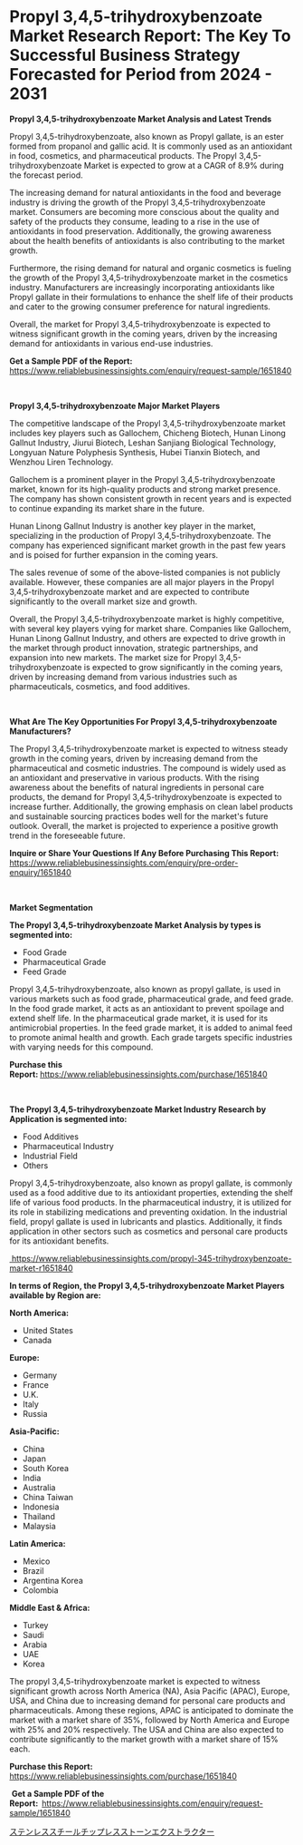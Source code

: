<p><h1>Propyl 3,4,5-trihydroxybenzoate Market Research Report: The Key To Successful Business Strategy Forecasted for Period from 2024 - 2031</h1></p><p><strong>Propyl 3,4,5-trihydroxybenzoate Market Analysis and Latest Trends</strong></p>
<p><p>Propyl 3,4,5-trihydroxybenzoate, also known as Propyl gallate, is an ester formed from propanol and gallic acid. It is commonly used as an antioxidant in food, cosmetics, and pharmaceutical products. The Propyl 3,4,5-trihydroxybenzoate Market is expected to grow at a CAGR of 8.9% during the forecast period.</p><p>The increasing demand for natural antioxidants in the food and beverage industry is driving the growth of the Propyl 3,4,5-trihydroxybenzoate market. Consumers are becoming more conscious about the quality and safety of the products they consume, leading to a rise in the use of antioxidants in food preservation. Additionally, the growing awareness about the health benefits of antioxidants is also contributing to the market growth.</p><p>Furthermore, the rising demand for natural and organic cosmetics is fueling the growth of the Propyl 3,4,5-trihydroxybenzoate market in the cosmetics industry. Manufacturers are increasingly incorporating antioxidants like Propyl gallate in their formulations to enhance the shelf life of their products and cater to the growing consumer preference for natural ingredients.</p><p>Overall, the market for Propyl 3,4,5-trihydroxybenzoate is expected to witness significant growth in the coming years, driven by the increasing demand for antioxidants in various end-use industries.</p></p>
<p><strong>Get a Sample PDF of the Report:&nbsp;</strong> <a href="https://www.reliablebusinessinsights.com/enquiry/request-sample/1651840">https://www.reliablebusinessinsights.com/enquiry/request-sample/1651840</a></p>
<p>&nbsp;</p>
<p><strong>Propyl 3,4,5-trihydroxybenzoate Major Market Players</strong></p>
<p><p>The competitive landscape of the Propyl 3,4,5-trihydroxybenzoate market includes key players such as Gallochem, Chicheng Biotech, Hunan Linong Gallnut Industry, Jiurui Biotech, Leshan Sanjiang Biological Technology, Longyuan Nature Polyphesis Synthesis, Hubei Tianxin Biotech, and Wenzhou Liren Technology.</p><p>Gallochem is a prominent player in the Propyl 3,4,5-trihydroxybenzoate market, known for its high-quality products and strong market presence. The company has shown consistent growth in recent years and is expected to continue expanding its market share in the future.</p><p>Hunan Linong Gallnut Industry is another key player in the market, specializing in the production of Propyl 3,4,5-trihydroxybenzoate. The company has experienced significant market growth in the past few years and is poised for further expansion in the coming years.</p><p>The sales revenue of some of the above-listed companies is not publicly available. However, these companies are all major players in the Propyl 3,4,5-trihydroxybenzoate market and are expected to contribute significantly to the overall market size and growth.</p><p>Overall, the Propyl 3,4,5-trihydroxybenzoate market is highly competitive, with several key players vying for market share. Companies like Gallochem, Hunan Linong Gallnut Industry, and others are expected to drive growth in the market through product innovation, strategic partnerships, and expansion into new markets. The market size for Propyl 3,4,5-trihydroxybenzoate is expected to grow significantly in the coming years, driven by increasing demand from various industries such as pharmaceuticals, cosmetics, and food additives.</p></p>
<p>&nbsp;</p>
<p><strong>What Are The Key Opportunities For Propyl 3,4,5-trihydroxybenzoate Manufacturers?</strong></p>
<p><p>The Propyl 3,4,5-trihydroxybenzoate market is expected to witness steady growth in the coming years, driven by increasing demand from the pharmaceutical and cosmetic industries. The compound is widely used as an antioxidant and preservative in various products. With the rising awareness about the benefits of natural ingredients in personal care products, the demand for Propyl 3,4,5-trihydroxybenzoate is expected to increase further. Additionally, the growing emphasis on clean label products and sustainable sourcing practices bodes well for the market's future outlook. Overall, the market is projected to experience a positive growth trend in the foreseeable future.</p></p>
<p><strong>Inquire or Share Your Questions If Any Before Purchasing This Report:</strong> <a href="https://www.reliablebusinessinsights.com/enquiry/pre-order-enquiry/1651840">https://www.reliablebusinessinsights.com/enquiry/pre-order-enquiry/1651840</a></p>
<p>&nbsp;</p>
<p><strong>Market Segmentation</strong></p>
<p><strong>The Propyl 3,4,5-trihydroxybenzoate Market Analysis by types is segmented into:</strong></p>
<p><ul><li>Food Grade</li><li>Pharmaceutical Grade</li><li>Feed Grade</li></ul></p>
<p><p>Propyl 3,4,5-trihydroxybenzoate, also known as propyl gallate, is used in various markets such as food grade, pharmaceutical grade, and feed grade. In the food grade market, it acts as an antioxidant to prevent spoilage and extend shelf life. In the pharmaceutical grade market, it is used for its antimicrobial properties. In the feed grade market, it is added to animal feed to promote animal health and growth. Each grade targets specific industries with varying needs for this compound.</p></p>
<p><strong>Purchase this Report:&nbsp;</strong><a href="https://www.reliablebusinessinsights.com/purchase/1651840">https://www.reliablebusinessinsights.com/purchase/1651840</a></p>
<p>&nbsp;</p>
<p><strong>The Propyl 3,4,5-trihydroxybenzoate Market Industry Research by Application is segmented into:</strong></p>
<p><ul><li>Food Additives</li><li>Pharmaceutical Industry</li><li>Industrial Field</li><li>Others</li></ul></p>
<p><p>Propyl 3,4,5-trihydroxybenzoate, also known as propyl gallate, is commonly used as a food additive due to its antioxidant properties, extending the shelf life of various food products. In the pharmaceutical industry, it is utilized for its role in stabilizing medications and preventing oxidation. In the industrial field, propyl gallate is used in lubricants and plastics. Additionally, it finds application in other sectors such as cosmetics and personal care products for its antioxidant benefits.</p></p>
<p><a href="https://www.reliablebusinessinsights.com/propyl-345-trihydroxybenzoate-market-r1651840">&nbsp;https://www.reliablebusinessinsights.com/propyl-345-trihydroxybenzoate-market-r1651840</a></p>
<p><strong>In terms of Region, the Propyl 3,4,5-trihydroxybenzoate Market Players available by Region are:</strong></p>
<p>
    <p> <strong> North America: </strong>
        <ul>
            <li>United States</li>
            <li>Canada</li>
        </ul>
        </p> 
    <p> <strong> Europe: </strong>
        <ul>
            <li>Germany</li>
            <li>France</li>
            <li>U.K.</li>
            <li>Italy</li>
            <li>Russia</li>
        </ul>
        </p> 
    <p> <strong> Asia-Pacific: </strong>
        <ul>
            <li>China</li>
            <li>Japan</li>
            <li>South Korea</li>
            <li>India</li>
            <li>Australia</li>
            <li>China Taiwan</li>
            <li>Indonesia</li>
            <li>Thailand</li>
            <li>Malaysia</li>
        </ul>
        </p> 
    <p> <strong> Latin America: </strong>
        <ul>
            <li>Mexico</li>
            <li>Brazil</li>
            <li>Argentina Korea</li>
            <li>Colombia</li>
        </ul>
        </p> 
    <p> <strong> Middle East & Africa: </strong>
        <ul>
            <li>Turkey</li>
            <li>Saudi</li>
            <li>Arabia</li>
            <li>UAE</li>
            <li>Korea</li>
        </ul>
    </p>
    </p>
<p><p>The propyl 3,4,5-trihydroxybenzoate market is expected to witness significant growth across North America (NA), Asia Pacific (APAC), Europe, USA, and China due to increasing demand for personal care products and pharmaceuticals. Among these regions, APAC is anticipated to dominate the market with a market share of 35%, followed by North America and Europe with 25% and 20% respectively. The USA and China are also expected to contribute significantly to the market growth with a market share of 15% each.</p></p>
<p><strong>Purchase this Report: </strong><a href="https://www.reliablebusinessinsights.com/purchase/1651840">https://www.reliablebusinessinsights.com/purchase/1651840</a></p>
<p>&nbsp;<strong>Get a Sample PDF of the Report:&nbsp;&nbsp;</strong><a href="https://www.reliablebusinessinsights.com/enquiry/request-sample/1651840">https://www.reliablebusinessinsights.com/enquiry/request-sample/1651840</a></p>
<p><strong></strong></p>
<p><p><a href="https://github.com/mohamedbakry57/Market-Research-Report-List-5/blob/main/5487261125482.md">ステンレススチールチップレスストーンエクストラクター</a></p></p>